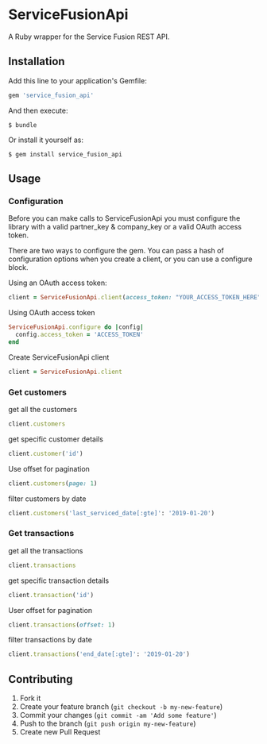# ServiceFusionApi

A Ruby wrapper for the Service Fusion REST API.

## Installation

Add this line to your application's Gemfile:

```ruby
gem 'service_fusion_api'
```

And then execute:

    $ bundle

Or install it yourself as:

    $ gem install service_fusion_api

## Usage

### Configuration

Before you can make calls to ServiceFusionApi you must configure the library with a valid partner_key & company_key or a valid OAuth access token.

There are two ways to configure the  gem. You can pass a hash of configuration options when you create
a client, or you can use a configure block.

Using an OAuth access token:
```ruby
client = ServiceFusionApi.client(access_token: "YOUR_ACCESS_TOKEN_HERE")
```

Using OAuth access token
```ruby
ServiceFusionApi.configure do |config|
  config.access_token = 'ACCESS_TOKEN'
end
```

Create ServiceFusionApi client
```ruby
client = ServiceFusionApi.client
```

### Get customers

get all the customers
```ruby
client.customers
```
get specific customer details
```ruby
client.customer('id')
```
Use offset for pagination
 ```ruby
client.customers(page: 1)
```
filter customers by date
```ruby
client.customers('last_serviced_date[:gte]': '2019-01-20')
```

### Get transactions

get all the transactions
```ruby
client.transactions
```
get specific transaction details
```ruby
client.transaction('id')
```
User offset for pagination
```ruby
client.transactions(offset: 1)
```
filter transactions by date
```ruby
client.transactions('end_date[:gte]': '2019-01-20')
```

## Contributing
1. Fork it
2. Create your feature branch (`git checkout -b my-new-feature`)
3. Commit your changes (`git commit -am 'Add some feature'`)
4. Push to the branch (`git push origin my-new-feature`)
5. Create new Pull Request
